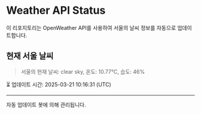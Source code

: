 
# Weather API Status

이 리포지토리는 OpenWeather API를 사용하여 서울의 날씨 정보를 자동으로 업데이트합니다.

## 현재 서울 날씨
> 서울의 현재 날씨: clear sky, 온도: 10.77°C, 습도: 46%

⏳ 업데이트 시간: 2025-03-21 10:16:31 (UTC)

---
자동 업데이트 봇에 의해 관리됩니다.
